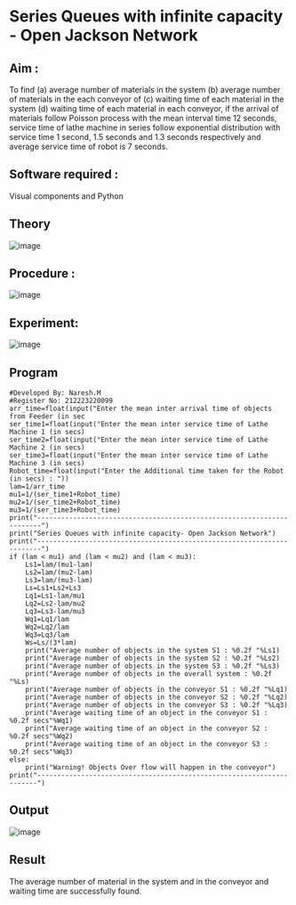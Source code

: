 # Series Queues with infinite capacity - Open Jackson Network

## Aim :
To find (a) average number of materials in the system (b) average number of materials in the each conveyor of (c) waiting time of each material in the system (d) waiting time of each material in each conveyor, if the arrival  of materials follow Poisson process with the mean interval time 12 seconds, service time of  lathe machine in series follow exponential distribution  with service time  1 second, 1.5 seconds and 1.3 seconds respectively and average service time of robot is 7 seconds.

## Software required :
Visual components and Python

## Theory

![image](https://user-images.githubusercontent.com/103921593/203239736-7b81f599-71a8-4ae7-b63e-5d98acd9ea54.png)


## Procedure :

![image](https://user-images.githubusercontent.com/103921593/203239789-bc870dce-6727-487b-a0e2-4fc3f5114889.png)


## Experiment:
![image](https://github.com/NARESHDC/Open-Jacson-Networks/assets/149348388/742c4c0a-d653-436f-8f66-cef229177781)


## Program
    #Developed By: Naresh.M
    #Register No: 212223220099
    arr_time=float(input("Enter the mean inter arrival time of objects from Feeder (in sec
    ser_time1=float(input("Enter the mean inter service time of Lathe Machine 1 (in secs)
    ser_time2=float(input("Enter the mean inter service time of Lathe Machine 2 (in secs)
    ser_time3=float(input("Enter the mean inter service time of Lathe Machine 3 (in secs)
    Robot_time=float(input("Enter the Additional time taken for the Robot (in secs) : "))
    lam=1/arr_time
    mu1=1/(ser_time1+Robot_time)
    mu2=1/(ser_time2+Robot_time)
    mu3=1/(ser_time3+Robot_time)
    print("-----------------------------------------------------------------------")
    print("Series Queues with infinite capacity- Open Jackson Network")
    print("-----------------------------------------------------------------------")
    if (lam < mu1) and (lam < mu2) and (lam < mu3):
        Ls1=lam/(mu1-lam)
        Ls2=lam/(mu2-lam)
        Ls3=lam/(mu3-lam)
        Ls=Ls1+Ls2+Ls3
        Lq1=Ls1-lam/mu1
        Lq2=Ls2-lam/mu2
        Lq3=Ls3-lam/mu3
        Wq1=Lq1/lam
        Wq2=Lq2/lam
        Wq3=Lq3/lam
        Ws=Ls/(3*lam)
        print("Average number of objects in the system S1 : %0.2f "%Ls1)
        print("Average number of objects in the system S2 : %0.2f "%Ls2)
        print("Average number of objects in the system S3 : %0.2f "%Ls3)
        print("Average number of objects in the overall system : %0.2f "%Ls)
        print("Average number of objects in the conveyor S1 : %0.2f "%Lq1)
        print("Average number of objects in the conveyor S2 : %0.2f "%Lq2)
        print("Average number of objects in the conveyor S3 : %0.2f "%Lq3)
        print("Average waiting time of an object in the conveyor S1 : %0.2f secs"%Wq1)
        print("Average waiting time of an object in the conveyor S2 : %0.2f secs"%Wq2)
        print("Average waiting time of an object in the conveyor S3 : %0.2f secs"%Wq3)
    else:
        print("Warning! Objects Over flow will happen in the conveyor")
    print("----------------------------------------------------------------------")

## Output
![image](https://github.com/NARESHDC/Open-Jacson-Networks/assets/149348388/b0e8eda6-7193-49ee-8d5d-d638446a51b3)

## Result
The average number of material in the system and in the conveyor and waiting time are
successfully found.
